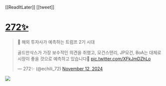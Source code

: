 [[ReadItLater]] [[tweet]]

# [272✨](https://twitter.com/echili_72/status/1856262066086260990)

> 📘 해외 투자사가 예측하는 트럼프 2기 시대  
>   
> 골드만삭스가 가장 보수적인 의견을 취했고, 모건스탠리, JP모건, BoA는 대체로 시장이 좋을 것으로 예측하고 있습니다🚀 [pic.twitter.com/XFkJmDZhLo](https://t.co/XFkJmDZhLo)
> 
> — 272✨ (@echili\_72) [November 12, 2024](https://twitter.com/echili_72/status/1856262066086260990?ref_src=twsrc%5Etfw)

![](https://i.imgur.com/CEi9m9A.png)
